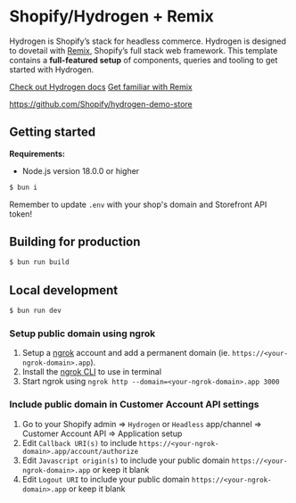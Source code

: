 # Shopify/Hydrogen + Remix

Hydrogen is Shopify’s stack for headless commerce. Hydrogen is designed to
dovetail with [Remix](https://remix.run/), Shopify’s full stack web framework.
This template contains a **full-featured setup** of components, queries and
tooling to get started with Hydrogen.

[Check out Hydrogen docs](https://shopify.dev/custom-storefronts/hydrogen)
[Get familiar with Remix](https://remix.run/docs/en/v1)

https://github.com/Shopify/hydrogen-demo-store

## Getting started

**Requirements:**

- Node.js version 18.0.0 or higher

```bash
$ bun i
```

Remember to update `.env` with your shop's domain and Storefront API token!

## Building for production

```bash
$ bun run build
```

## Local development

```bash
$ bun run dev
```

### Setup public domain using ngrok

1. Setup a [ngrok](https://ngrok.com/) account and add a permanent domain (ie.
   `https://<your-ngrok-domain>.app`).
1. Install the [ngrok CLI](https://ngrok.com/download) to use in terminal
1. Start ngrok using `ngrok http --domain=<your-ngrok-domain>.app 3000`

### Include public domain in Customer Account API settings

1. Go to your Shopify admin => `Hydrogen` or `Headless` app/channel => Customer
   Account API => Application setup
1. Edit `Callback URI(s)` to include
   `https://<your-ngrok-domain>.app/account/authorize`
1. Edit `Javascript origin(s)` to include your public domain
   `https://<your-ngrok-domain>.app` or keep it blank
1. Edit `Logout URI` to include your public domain
   `https://<your-ngrok-domain>.app` or keep it blank
